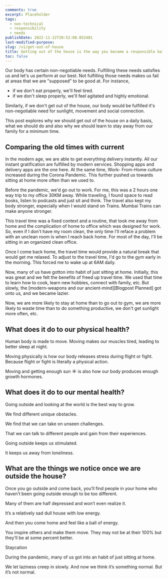 ```yaml
---
comments: true
excerpt: Placeholder
tags:
  - non-technical
  - responsibility
  - needs
publishDate: 2022-11-22T20:52:08.052481
last-modified-purpose:
slug: /v1/get-out-of-house
title: Getting out of the house is the way you become a responsible ball of energy.
toc: false
---
```


Our body has certain non-negotiable needs. Fulfilling these needs satisfies us and let's us perform at our best. Not fulfilling those needs makes us fail at areas that we are "supposed" to be good at. For instance,

- if we don't eat properly, we'll feel tired.
- if we don't sleep properly, we'll feel agitated and highly emotional.

Similarly, if we don't get out of the house, our body would be fulfilled it's non-negotiable need for sunlight, movement and social connection.

This post explores why we should get out of the house on a daily basis, what we should do and also why we should learn to stay away from our family for a minimum time.

## Comparing the old times with current

In the modern age, we are able to get everything delivery instantly. All our instant gratification are fulfilled by modern services. Shopping apps and delivery apps are the one here. At the same time, Work- From-Home culture increased during the Corona Pandemic. This further pushed us towards sitting at home more often than we used to.

Before the pandemic, we'd go out to work. For me, this was a 2 hours one way trip to my office 30KM away. While traveling, I found space to read books, listen to podcasts and just sit and think. The travel also kept my body stronger, especially when I would stand on Trains. Mumbai Trains can make anyone stronger.

This travel time was a fixed context and a routine, that took me away from home and the complication of home to office which was designed for work. So, even if I don't have my room clean, the only time I'll reface a problem with an unclean room is when I reach back home. For most of the day, I'll be sitting in an organized clean office.

Once I come back home, the travel time would provide a natural break that would get me relaxed. To adjust to the travel time, I'd go to the gym early in the morning. This forced me to wake up at 6AM daily.

Now, many of us have gotton into habit of just sitting at home. Initially, this was great and we felt the benefits of freed up travel time. We used that time to learn how to cook, learn new hobbies, connect with family, etc. But slowly, the [modern-weapons and our ancient-mind][Blogpost Planned] got onto us, and we became lazier.

Now, we are more likely to stay at home than to go out to gym, we are more likely to waste time than to do something productive, we don't get sunlight more often, etc.

## What does it do to our physical health?

Human body is made to move. Moving makes our muscles tired, leading to better sleep at night.

Moving physically is how our body releases stress during flight or fight. Because flight or fight is literally a physical action.

Moving and getting enough sun ☀️ is also how our body produces enough growth hormones.

## What does it do to our mental health?

Going outside and looking at the world is the best way to grow.

We find different unique obstacles.

We find that we can take on unseen challenges.

That we can talk to different people and gain from their experiences.

Going outside keeps us stimulated.

It keeps us away from loneliness.

## What are the things we notice once we are outside the house?

Once you go outside and come back, you’ll find people in your home who haven’t been going outside enough to be too different.

Many of them are half depressed and won’t even realize it.

It’s a relatively sad dull house with low energy.

And then you come home and feel like a ball of energy.

You inspire others and make them move. They may not be at their 100% but they’ll be at some percent better.

Staycation

During the pandemic, many of us got into an habit of just sitting at home.

We let laziness creep in slowly. And now we think it’s something normal. But it’s not normal.
